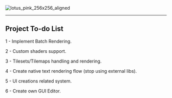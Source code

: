 ![lotus_pink_256x256_aligned](https://github.com/user-attachments/assets/362d4579-c524-40c8-b1b1-fe4ddac92d2f)

----------------

## Project To-do List

1 - Implement Batch Rendering.

2 - Custom shaders support.

3 - Tilesets/Tilemaps handling and rendering.

4 - Create native text rendering flow (stop using external libs).

5 - UI creations related system.

6 - Create own GUI Editor.
